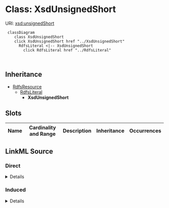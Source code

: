 

# Class: XsdUnsignedShort





URI: [xsd:unsignedShort](http://www.w3.org/2001/XMLSchema#unsignedShort)






```mermaid
 classDiagram
    class XsdUnsignedShort
    click XsdUnsignedShort href "../XsdUnsignedShort"
      RdfsLiteral <|-- XsdUnsignedShort
        click RdfsLiteral href "../RdfsLiteral"
      
      
```





## Inheritance
* [RdfsResource](../classes/RdfsResource.md)
    * [RdfsLiteral](../classes/RdfsLiteral.md)
        * **XsdUnsignedShort**



## Slots

| Name | Cardinality and Range | Description | Inheritance | Occurrences |
| ---  | --- | --- | --- | --- |














## LinkML Source

<!-- TODO: investigate https://stackoverflow.com/questions/37606292/how-to-create-tabbed-code-blocks-in-mkdocs-or-sphinx -->

### Direct

<details>

```yaml
name: xsd_unsignedShort
from_schema: okns:fiokg
exact_mappings:
- http://www.w3.org/2001/XMLSchema#unsignedShort
rank: 1000
is_a: rdfs_Literal
class_uri: xsd:unsignedShort

```
</details>

### Induced

<details>

```yaml
name: xsd_unsignedShort
from_schema: okns:fiokg
exact_mappings:
- http://www.w3.org/2001/XMLSchema#unsignedShort
rank: 1000
is_a: rdfs_Literal
class_uri: xsd:unsignedShort

```
</details>